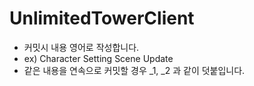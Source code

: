# UnlimitedTowerClient

- 커밋시 내용 영어로 작성합니다.
- ex) Character Setting Scene Update
- 같은 내용을 연속으로 커밋할 경우 _1, _2 과 같이 덧붙입니다. 
